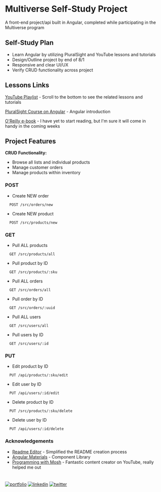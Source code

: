 
# Multiverse Self-Study Project

A front-end project/api built in Angular, completed while participating in the Multiverse program


## Self-Study Plan

- Learn Angular by utilizing PluralSight and YouTube lessons and tutorials
- Design/Outline project by end of 8/1
- Responsive and clear UI/UX
- Verify CRUD functionality across project


## Lessons Links

[YouTube Playlist](https://youtube.com/playlist?list=PLtgniFeQ_KZvK-sHoQ21kjPzHrGGdmViA) - Scroll to the bottom to see the related lessons and tutorials

[PluralSight Course on Angular](https://app.pluralsight.com/library/courses/angular-2-getting-started-update/table-of-contents) - Angular introduction

[O'Reilly e-book](https://www.barnesandnoble.com/w/learning-java-marc-loy/1135637237?ean=9781492056270) - I have yet to start reading, but I'm sure it will come in handy in the coming weeks
## Project Features

**CRUD Functionality:** 
 - Browse all lists and individual products
 - Manage customer orders
 - Manage products within inventory

### POST

 - Create NEW order

```http
  POST /src/orders/new
```

 - Create NEW product

```http
  POST /src/products/new
```

### GET

 - Pull ALL products

```http
  GET /src/products/all
```
 - Pull product by ID

```http
  GET /src/products/:sku
```

 - Pull ALL orders

```http
  GET /src/orders/all
```

 - Pull order by ID

```http
  GET /src/orders/:uuid
```

 - Pull ALL users

```http
  GET /src/users/all
```

 - Pull users by ID

```http
  GET /src/users/:id
```

### PUT

 - Edit product by ID

```http
  PUT /api/products/:sku/edit
```

 - Edit user by ID

```http
  PUT /api/users/:id/edit
```

 - Delete product by ID

```http
  PUT /src/products/:sku/delete
```

 - Delete user by ID

```http
  PUT /api/users/:id/delete
```
### Acknowledgements

 - [Readme Editor](https://readme.so/editor) - Simplified the README creation process
 - [Angular Materials](https://material.angular.io/) - Component Library
 - [Programming with Mosh](https://www.youtube.com/c/programmingwithmosh) - Fantastic content creator on YouTube, really helped me out

#
[![portfolio](https://img.shields.io/badge/my_portfolio-000?style=for-the-badge&logo=ko-fi&logoColor=white)](https://studiobebop.games)
[![linkedin](https://img.shields.io/badge/linkedin-0A66C2?style=for-the-badge&logo=linkedin&logoColor=white)](https://www.linkedin.com/in/haley-tobias-019a84132/)
[![twitter](https://img.shields.io/badge/twitter-1DA1F2?style=for-the-badge&logo=twitter&logoColor=white)](https://twitter.com/mrsallhershots)

